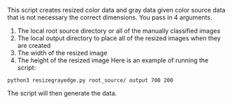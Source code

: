 
This script creates resized color data and gray data given color source data that is not necessary the correct dimensions.
You pass in 4 arguments.
1. The local root source directory or all of the manually classified images
2. The local output directory to place all of the resized images when they are created
3. The width of the resized image
4. The height of the resized image
Here is an example of running the script:
```
python3 resizegrayedge.py root_source/ output 700 200
```
The script will then generate the data.
